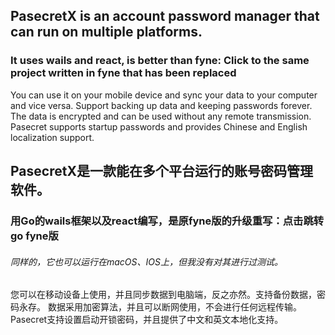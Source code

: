 ## PasecretX is an account password manager that can run on multiple platforms.
### It uses <a link='https://fyne.io/'>wails</a> and react, is better than fyne: <a link='https://github.com/BlueSkyCaps/pasecret'>Click to the same project written in fyne that has been replaced</a>
<p>You can use it on your mobile device and sync your data to your computer and vice versa. Support backing up data and keeping passwords forever.
The data is encrypted and can be used without any remote transmission. <br>Pasecret supports startup passwords and provides Chinese and English localization support. </p>


## PasecretX是一款能在多个平台运行的账号密码管理软件。
### 用Go的wails框架以及react编写，是原fyne版的升级重写：<a link='https://github.com/BlueSkyCaps/pasecret'>点击跳转go fyne版</a>
###### 同样的，它也可以运行在macOS、IOS上，但我没有对其进行过测试。
<p>您可以在移动设备上使用，并且同步数据到电脑端，反之亦然。支持备份数据，密码永存。
数据采用加密算法，并且可以断网使用，不会进行任何远程传输。<br>
Pasecret支持设置启动开锁密码，并且提供了中文和英文本地化支持。</p>


